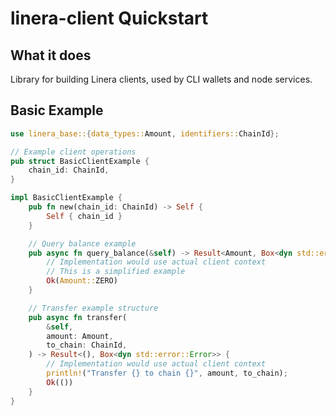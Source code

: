 # linera-client Quickstart

## What it does
Library for building Linera clients, used by CLI wallets and node services.

## Basic Example

```rust
use linera_base::{data_types::Amount, identifiers::ChainId};

// Example client operations
pub struct BasicClientExample {
    chain_id: ChainId,
}

impl BasicClientExample {
    pub fn new(chain_id: ChainId) -> Self {
        Self { chain_id }
    }

    // Query balance example
    pub async fn query_balance(&self) -> Result<Amount, Box<dyn std::error::Error>> {
        // Implementation would use actual client context
        // This is a simplified example
        Ok(Amount::ZERO)
    }

    // Transfer example structure
    pub async fn transfer(
        &self,
        amount: Amount,
        to_chain: ChainId,
    ) -> Result<(), Box<dyn std::error::Error>> {
        // Implementation would use actual client context
        println!("Transfer {} to chain {}", amount, to_chain);
        Ok(())
    }
}
